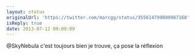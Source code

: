 ```yaml
---
layout: status
originalUrl: 'https://twitter.com/marcgg/status/355614799800967168'
isReply: true
date: 2013-07-12 09:09:09
---
```


@SkyNebula c'est toujours bien je trouve, ça pose la réflexion

